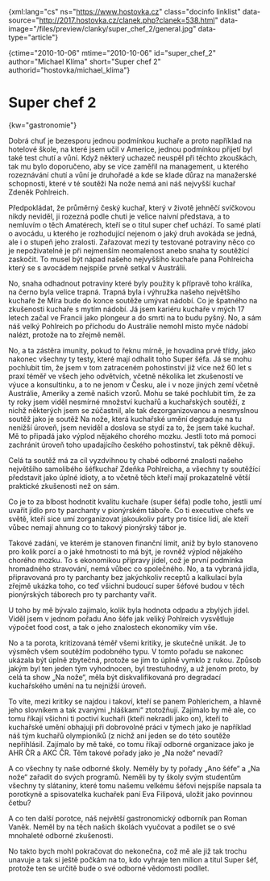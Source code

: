 
{xml:lang="cs" ns="https://www.hostovka.cz" class="docinfo linklist" data-source="http://2017.hostovka.cz/clanek.php?clanek=538.html" data-image="/files/preview/clanky/super\_chef\_2/general.jpg" data-type="article"}

{ctime="2010-10-06" mtime="2010-10-06" id="super\_chef\_2" author="Michael Klíma" short="Super chef 2" authorid="hostovka/michael_klima"}

# Super chef 2

<!-- generated attribute kw by user_udpatekw.sh on 2020-02-28, do not edit -->

{kw="gastronomie"}

Dobrá chuť je bezesporu jednou podmínkou kuchaře a proto například na hotelové škole, na které jsem učil v Americe, jednou podmínkou přijetí byl také test chutí a vůní. Když některý uchazeč neuspěl při těchto zkouškách, tak mu bylo doporučeno, aby se více zaměřil na management, u kterého rozeznávání chutí a vůní je druhořadé a kde se klade důraz na manažerské schopnosti, které v té soutěži Na nože nemá ani náš nejvyšší kuchař Zdeněk Pohlreich.

Předpokládat, že průměrný český kuchař, který v životě jehněčí svíčkovou nikdy neviděl, ji rozezná podle chuti je velice naivní představa, a to nemluvím o těch Amatérech, kteří se o titul super chef uchází. To samé platí o avocádu, u kterého je rozhodující nejenom o jaký druh avokáda se jedná, ale i o stupeň jeho zralosti. Zařazovat mezi ty testované potraviny něco co je nepoživatelné je při nejmenším neomalenost anebo snaha ty soutěžící zaskočit. To musel být nápad našeho nejvyššího kuchaře pana Pohlreicha který se s avocádem nejspíše prvně setkal v Austrálii.

No, snaha odhadnout potraviny které byly použity k přípravě toho králíka, na černo byla velice trapná. Trapná byla i výhružka našeho největšího kuchaře že Míra bude do konce soutěže umývat nádobí. Co je špatného na zkušenosti kuchaře s mytím nádobí. Já jsem kariéru kuchaře v mých 17 letech začal ve Francii jako plongeur a do smrti na to budu pyšný. No, a sám náš velký Pohlreich po příchodu do Austrálie nemohl místo myče nádobí nalézt, protože na to zřejmě neměl.

No, a ta zástěra imunity, pokud to řeknu mírně, je hovadina prvé třídy, jako nakonec všechny ty testy, které mají odhalit toho Super šéfa. Já se mohu pochlubit tím, že jsem v tom zatraceném pohostinství již více než 60 let s praxí téměř ve všech jeho odvětvích, včetně několika let zkušeností ve výuce a konsultinku, a to ne jenom v Česku, ale i v noze jiných zemí včetně Austrálie, Ameriky a země našich vzorů. Mohu se také pochlubit tím, že za ty roky jsem viděl nesmírné množství kuchařů a kuchařských soutěží, z nichž některých jsem se zúčastnil, ale tak dezorganizovanou a nesmyslnou soutěž jako je soutěž Na nože, která kuchařské umění degraduje na tu nenižší úroveň, jsem neviděl a doslova se stydí za to, že jsem také kuchař. Mě to připadá jako výplod nějakého chorého mozku. Jestli toto má pomoci zachránit úroveň toho upadajícího českého pohostinství, tak pěkně děkuji.

Celá ta soutěž má za cíl vyzdvihnou ty chabé odborné znalosti našeho největšího samolibého šéfkuchař Zdeňka Pohlreicha, a všechny ty soutěžící představit jako úplné idioty, a to včetně těch kteří mají prokazatelně větší praktické zkušenosti než on sám.

Co je to za blbost hodnotit kvalitu kuchaře (super šéfa) podle toho, jestli umí uvařit jídlo pro ty parchanty v pionýrském táboře. Co ti executive chefs ve světě, kteří sice umí zorganizovat jakoukoliv párty pro tisíce lidí, ale kteří vůbec nemají ahnung co to takový pionýrský tábor je.

Takové zadání, ve kterém je stanoven finanční limit, aniž by bylo stanoveno pro kolik porcí a o jaké hmotnosti to má být, je rovněž výplod nějakého chorého mozku. To s ekonomikou přípravy jídel, což je první podmínka hromadného stravování, nemá vůbec co společného. No, a ta vybraná jídla, připravovaná pro ty parchanty bez jakýchkoliv receptů a kalkulací byla zřejmě ukázka toho, co teď všichni budoucí super šéfové budou v těch pionýrských táborech pro ty parchanty vařit.

U toho by mě bývalo zajímalo, kolik byla hodnota odpadu a zbylých jídel. Viděl jsem v jednom pořadu Ano šéfe jak veliký Pohlreich vysvětluje výpočet food cost, a tak o jeho znalostech ekonomiky vím vše.

No a ta porota, kritizovaná téměř všemi kritiky, je skutečně unikát. Je to výsměch všem soutěžím podobného typu. V tomto pořadu se nakonec ukázala být úplně zbytečná, protože se jim to úplně vymklo z rukou. Způsob jakým byl ten jeden tým vyhodnocen, byl trestuhodný, a už jenom proto, by celá ta show „Na nože“, měla být diskvalifikovaná pro degradací kuchařského umění na tu nejnižší úroveň.

To víte, mezi kritiky se najdou i takoví, kteří se panem Pohlerichem, a hlavně jeho slovníkem a tak zvanými „hláškami“ ztotožňují. Zajímalo by mě ale, co tomu říkají všichni ti poctiví kuchaři (kteří nekradli jako on), kteří to kuchařské umění obhajuji při dobrovolné práci v týmech jako je například náš tým kuchařů olympioniků (z nichž ani jeden se do této soutěže nepřihlásil. Zajímalo by mě také, co tomu říkají odborné organizace jako je AHR ČR a AKC ČR. Těm takové pořady jako je „Na nože“ nevadí?

A co všechny ty naše odborné školy. Neměly by ty pořady „Ano šéfe“ a „Na nože“ zařadit do svých programů. Neměli by ty školy svým studentům všechny ty slátaniny, které tomu našemu velkému šéfovi nejspíše napsala ta porotkyně a spisovatelka kuchařek paní Eva Filipová, uložit jako povinnou četbu?

A co ten další porotce, náš největší gastronomický odborník pan Roman Vaněk. Neměl by na těch našich školách vyučovat a podílet se o své mnohaleté odborné zkušenosti.

No takto bych mohl pokračovat do nekonečna, což mě ale již tak trochu unavuje a tak si ještě počkám na to, kdo vyhraje ten milion a titul Super šéf, protože ten se určitě bude o své odborné vědomosti podílet.

